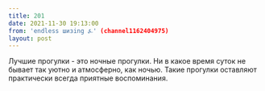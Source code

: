 ```yaml
---
title: 201
date: 2021-11-30 19:13:00
from: 'endless шизing ⍼' (channel1162404975)
layout: post
---
```


Лучшие прогулки - это ночные прогулки. Ни в какое время суток не бывает так уютно и атмосферно, как ночью. Такие прогулки оставляют практически всегда приятные воспоминания.
